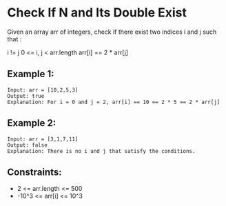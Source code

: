 # Check If N and Its Double Exist

Given an array arr of integers, check if there exist two indices i and j such that :

i != j
0 <= i, j < arr.length
arr[i] == 2 \* arr[j]

## Example 1:

```
Input: arr = [10,2,5,3]
Output: true
Explanation: For i = 0 and j = 2, arr[i] == 10 == 2 * 5 == 2 * arr[j]
```

## Example 2:

```
Input: arr = [3,1,7,11]
Output: false
Explanation: There is no i and j that satisfy the conditions.
```

## Constraints:

- 2 <= arr.length <= 500
- -10^3 <= arr[i] <= 10^3
